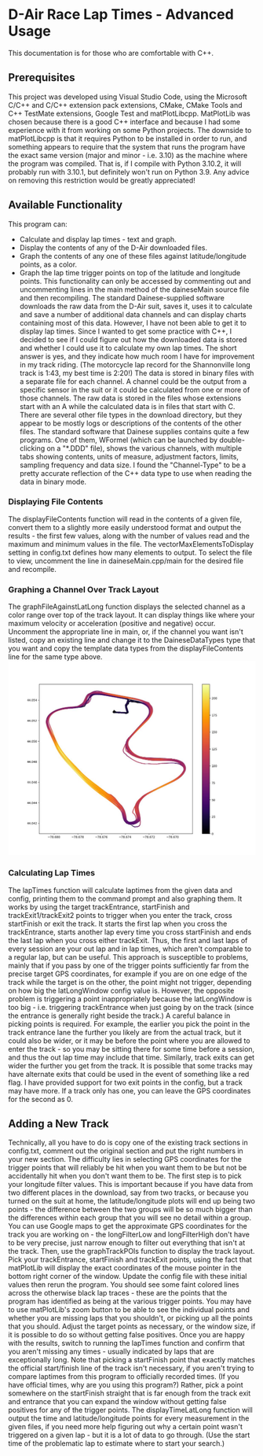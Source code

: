 # D-Air Race Lap Times - Advanced Usage
This documentation is for those who are comfortable with C++.

## Prerequisites
This project was developed using Visual Studio Code, using the Microsoft C/C++ and C/C++ extension pack extensions, CMake, CMake Tools and C++ TestMate extensions, Google Test and matPlotLibcpp. MatPlotLib was chosen because there is a good C++ interface and because I had some experience with it from working on some Python projects.
The downside to matPlotLibcpp is that it requires Python to be installed in order to run, and something appears to require that the system that runs the program have the exact same version (major and minor - i.e. 3.10) as the machine where the program was compiled. That is, if I compile with Python 3.10.2, it will probably run with 3.10.1, but definitely won't run on Python 3.9. Any advice on removing this restriction would be greatly appreciated!

## Available Functionality
This program can:
- Calculate and display lap times - text and graph.
- Display the contents of any of the D-Air downloaded files.
- Graph the contents of any one of these files against latitude/longitude points, as a color.
- Graph the lap time trigger points on top of the latitude and longitude points.
This functionality can only be accessed by commenting out and uncommenting lines in the main method of the daineseMain source file and then recompiling.
The standard Dainese-supplied software downloads the raw data from the D-Air suit, saves it, uses it to calculate and save a number of additional data channels and can display charts containing most of this data. However, I have not been able to get it to display lap times. 
Since I wanted to get some practice with C++, I decided to see if I could figure out how the downloaded data is stored and whether I could use it to calculate my own lap times. The short answer is yes, and they indicate how much room I have for improvement in my track riding. (The motorcycle lap record for the Shannonville long track is 1:43, my best time is 2:20!)
The data is stored in binary files with a separate file for each channel. A channel could be the output from a specific sensor in the suit or it could be calculated from one or more of those channels. The raw data is stored in the files whose extensions start with an A while the calculated data is in files that start with C. There are several other file types in the download directory, but they appear to be mostly logs or descriptions of the contents of the other files.
The standard software that Dainese supplies contains quite a few programs. One of them, WFormel (which can be launched by double-clicking on a "*.DDD" file), shows the various channels, with multiple tabs showing contents, units of measure, adjustment factors, limits, sampling frequency and data size. I found the "Channel-Type" to be a pretty accurate reflection of the C++ data type to use when reading the data in binary mode. 

### Displaying File Contents
The displayFileContents function will read in the contents of a given file, convert them to a slightly more easily understood format and output the results - the first few values, along with the number of values read and the maximum and minimum values in the file. The vectorMaxElementsToDisplay setting in config.txt defines how many elements to output. 
To select the file to view, uncomment the line in daineseMain.cpp/main for the desired file and recompile.

### Graphing a Channel Over Track Layout
The graphFileAgainstLatLong function displays the selected channel as a color range over top of the track layout. It can display things like where your maximum velocity or acceleration (positive and negative) occur.
Uncomment the appropriate line in main, or, if the channel you want isn't listed, copy an existing line and change it to the DaineseDataTypes type that you want and copy the template data types from the displayFileContents line for the same type above.
![Velocity](./images/velocity.jpg)

### Calculating Lap Times
The lapTimes function will calculate laptimes from the given data and config, printing them to the command prompt and also graphing them. 
It works by using the target trackEntrance, startFinish and trackExit1/trackExit2 points to trigger when you enter the track, cross startFinish or exit the track. It starts the first lap when you cross the trackEntrance, starts another lap every time you cross startFinish and ends the last lap when you cross either trackExit. Thus, the first and last laps of every session are your out lap and in lap times, which aren't comparable to a regular lap, but can be useful. 
This approach is susceptible to problems, mainly that if you pass by one of the trigger points sufficiently far from the precise target GPS coordinates, for example if you are on one edge of the track while the target is on the other, the point might not trigger, depending on how big the latLongWindow config value is. However, the opposite problem is triggering a point inappropriately because the latLongWindow is too big - i.e. triggering trackEntrance when just going by on the track (since the entrance is generally right beside the track.) 
A careful balance in picking points is required. For example, the earlier you pick the point in the track entrance lane the further you likely are from the actual track, but it could also be wider, or it may be before the point where you are allowed to enter the track - so you may be sitting there for some time before a session, and thus the out lap time may include that time. Similarly, track exits can get wider the further you get from the track.
It is possible that some tracks may have alternate exits that could be used in the event of something like a red flag. I have provided support for two exit points in the config, but a track may have more. If a track only has one, you can leave the GPS coordinates for the second as 0.

## Adding a New Track
Technically, all you have to do is copy one of the existing track sections in config.txt, comment out the original section and put the right numbers in your new section. The difficulty lies in selecting GPS coordinates for the trigger points that will reliably be hit when you want them to be but not be accidentally hit when you don't want them to be. 
The first step is to pick your longitude filter values. This is important because if you have data from two different places in the download, say from two tracks, or because you turned on the suit at home, the latitude/longitude plots will end up being two points - the difference between the two groups will be so much bigger than the differences within each group that you will see no detail within a group. You can use Google maps to get the approximate GPS coordinates for the track you are working on - the longFilterLow and longFilterHigh don't have to be very precise, just narrow enough to filter out everything that isn't at the track. 
Then, use the graphTrackPOIs function to display the track layout. Pick your trackEntrance, startFinish and trackExit points, using the fact that matPlotLib will display the exact coordinates of the mouse pointer in the bottom right corner of the window. Update the config file with these initial values then rerun the program. You should see some faint colored lines across the otherwise black lap traces - these are the points that the program has identified as being at the various trigger points.
You may have to use matPlotLib's zoom button to be able to see the individual points and whether you are missing laps that you shouldn't, or picking up all the points that you should. Adjust the target points as necessary, or the window size, if it is possible to do so without getting false positives. 
Once you are happy with the results, switch to running the lapTimes function and confirm that you aren't missing any times - usually indicated by laps that are exceptionally long. 
Note that picking a startFinish point that exactly matches the official start/finish line of the track isn't necessary, if you aren't trying to compare laptimes from this program to officially recorded times. (If you have official times, why are you using this program?) Rather, pick a point somewhere on the startFinish straight that is far enough from the track exit and entrance that you can expand the window without getting false positives for any of the trigger points.
The displayTimeLatLong function will output the time and latitude/longitude points for every measurement in the given files, if you need more help figuring out why a certain point wasn't triggered on a given lap - but it is a lot of data to go through. (Use the start time of the problematic lap to estimate where to start your search.)

